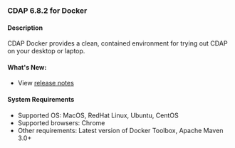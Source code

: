 ### CDAP 6.8.2 for Docker

#### Description

CDAP Docker provides a clean, contained environment for trying out CDAP on your desktop or laptop.

####  What's New:

* View [release notes](https://cdap.atlassian.net/wiki/spaces/DOCS/pages/1872232449/CDAP+Release+6.8.2)

#### System Requirements

* Supported OS: MacOS, RedHat Linux, Ubuntu, CentOS
* Supported browsers: Chrome
* Other requirements: Latest version of Docker Toolbox, Apache Maven 3.0+
